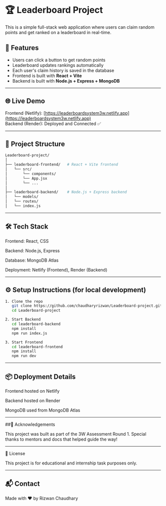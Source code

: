 # 🏆 Leaderboard Project

This is a simple full-stack web application where users can claim random points and get ranked on a leaderboard in real-time.

## 🚀 Features

- Users can click a button to get random points
- Leaderboard updates rankings automatically
- Each user's claim history is saved in the database
- Frontend is built with **React + Vite**
- Backend is built with **Node.js + Express + MongoDB**

---

## 🌐 Live Demo

Frontend (Netlify): [https://leaderboardsystem3w.netlify.app](https://leaderboardsystem3w.netlify.app)  
Backend (Render): Deployed and Connected ✅

---

## 📁 Project Structure

```bash
Leaderboard-project/
│
├── leaderboard-frontend/   # React + Vite frontend
│   └── src/
│       └── components/
│       └── App.jsx
│       └── ...
│
├── leaderboard-backend/    # Node.js + Express backend
│   └── models/
│   └── routes/
│   └── index.js
```
---
## 🛠 Tech Stack
Frontend: React, CSS

Backend: Node.js, Express

Database: MongoDB Atlas

Deployment: Netlify (Frontend), Render (Backend)

---
## ⚙️ Setup Instructions (for local development)
```bash
1. Clone the repo
   git clone https://github.com/chaudharyrizwan/Leaderboard-project.git
   cd Leaderboard-project

2. Start Backend
   cd leaderboard-backend
   npm install
   npm run index.js

3. Start Frontend
   cd leaderboard-frontend
   npm install
   npm run dev
```
---
## 📦 Deployment Details
Frontend hosted on Netlify

Backend hosted on Render

MongoDB used from MongoDB Atlas 

---
##🙌 Acknowledgements

This project was built as part of the 3W Assessment Round 1.
Special thanks to mentors and docs that helped guide the way!

---
📝 License

This project is for educational and internship task purposes only.

---
## 📬 Contact
Made with ❤️ by Rizwan Chaudhary


